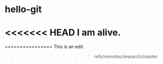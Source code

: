 # hello-git
<<<<<<< HEAD
I am alive.
=======
================
This is an edit.
>>>>>>> refs/remotes/research/master
